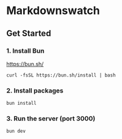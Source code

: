 # Markdownswatch

## Get Started

### 1. Install Bun

https://bun.sh/

```
curl -fsSL https://bun.sh/install | bash
```

### 2. Install packages

```
bun install
```

### 3. Run the server (port 3000)

```
bun dev
```
